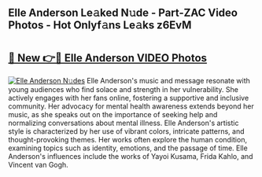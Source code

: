 ## Elle Anderson Le𝚊ked N𝚞de - Part-ZAC Video Photos - Hot Onlyf𝚊ns Le𝚊ks z6EvM

# <h2><a href="http://ac19016.deff.icu/?id=Elle+Anderson">🔗 New 👉🔴 Elle Anderson VIDEO Photos</a></h2>

[![Elle Anderson N𝚞des](https://i.imgur.com/rIISA9y.gif)](http://ac19016.deff.icu/?id=Elle+Anderson)
Elle Anderson's music and message resonate with young audiences who find solace and strength in her vulnerability. She actively engages with her fans online, fostering a supportive and inclusive community. Her advocacy for mental health awareness extends beyond her music, as she speaks out on the importance of seeking help and normalizing conversations about mental illness. Elle Anderson's artistic style is characterized by her use of vibrant colors, intricate patterns, and thought-provoking themes. Her works often explore the human condition, examining topics such as identity, emotions, and the passage of time. Elle Anderson's influences include the works of Yayoi Kusama, Frida Kahlo, and Vincent van Gogh.
